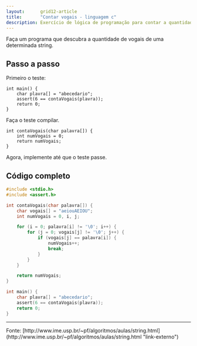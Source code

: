 ```yaml
---
layout:      grid12-article
title:       "Contar vogais - linguagem c"
description: Exercício de lógica de programação para contar a quantidade de vogais de uma string.
---
```


Faça um programa que descubra a quantidade de vogais de uma determinada string.



Passo a passo
---

Primeiro o teste:

    int main() {
        char plavra[] = "abecedario";
        assert(6 == contaVogais(plavra));
        return 0;
    }


Faça o teste compilar.

    int contaVogais(char palavra[]) {
        int numVogais = 0;
        return numVogais;
    }


Agora, implemente até que o teste passe.


Código completo
---

```c
#include <stdio.h>
#include <assert.h>

int contaVogais(char palavra[]) {
    char vogais[] = "aeiouAEIOU";
    int numVogais = 0, i, j;

    for (i = 0; palavra[i] != '\0'; i++) {
        for (j = 0; vogais[j] != '\0'; j++) {
            if (vogais[j] == palavra[i]) {
                numVogais++;
                break;
            }
        }
    }

    return numVogais;
}

int main() {
    char plavra[] = "abecedario";
    assert(6 == contaVogais(plavra));
    return 0;
}
```

<hr>
Fonte: [http://www.ime.usp.br/~pf/algoritmos/aulas/string.html](http://www.ime.usp.br/~pf/algoritmos/aulas/string.html "link-externo")